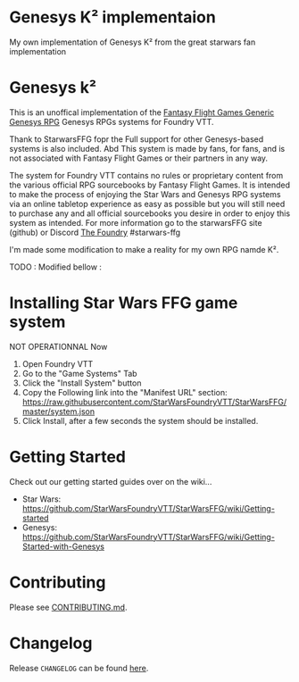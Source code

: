 # Genesys K² implementaion
My own implementation of Genesys K² from the great starwars fan implementation

# Genesys k²

This is an unoffical implementation of the [Fantasy Flight Games Generic Genesys RPG](https://www.fantasyflightgames.com/en/products/genesys/) Genesys RPGs systems for Foundry VTT.

Thank to StarwarsFFG fopr the Full support for other Genesys-based systems is also included. Abd This system is made by fans, for fans, and is not associated with Fantasy Flight Games or their partners in any way.

The system for Foundry VTT contains no rules or proprietary content from the various official RPG sourcebooks by Fantasy Flight Games. It is intended to make the process of enjoying the Star Wars and Genesys RPG systems via an online tabletop experience as easy as possible but you will still need to purchase any and all official sourcebooks you desire in order to enjoy this system as intended. For more information go to the starwarsFFG site (github) or Discord [The Foundry](https://discord.gg/foundryvtt) #starwars-ffg

I'm made some modification to make a reality for my own RPG namde K². 


TODO : Modified bellow :

# Installing Star Wars FFG game system
NOT OPERATIONNAL Now
1. Open Foundry VTT
2. Go to the "Game Systems" Tab
3. Click the "Install System" button
4. Copy the Following link into the "Manifest URL" section:
   https://raw.githubusercontent.com/StarWarsFoundryVTT/StarWarsFFG/master/system.json
5. Click Install, after a few seconds the system should be installed.

# Getting Started
Check out our getting started guides over on the wiki...
* Star Wars: https://github.com/StarWarsFoundryVTT/StarWarsFFG/wiki/Getting-started
* Genesys: https://github.com/StarWarsFoundryVTT/StarWarsFFG/wiki/Getting-Started-with-Genesys

# Contributing

Please see [CONTRIBUTING.md](https://github.com/StarWarsFoundryVTT/StarWarsFFG/blob/main/CONTRIBUTING.md).

# Changelog

Release `CHANGELOG` can be found [here](https://github.com/StarWarsFoundryVTT/StarWarsFFG/releases).
